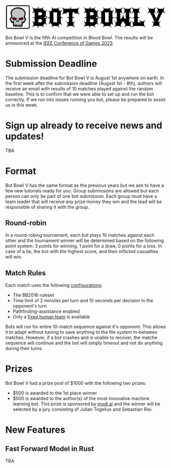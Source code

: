 ![Bot Bowl V](img/bot-bowl-v.png?raw=true "Bot Bowl V")

Bot Bowl V is the fifth AI competition in Blood Bowl. The results will be announced at the [IEEE Conference of Games 2023](https://2023.ieee-cog.org/). 

# Submission Deadline

The submission deadline for Bot Bowl V is August 1st anywhere on earth.
In the first week after the submission deadline (August 1st - 8th), authors will receive an email with results of 10 matches played against the random baseline. 
This is to confirm that we were able to set up and run the bot correctly. 
If we run into issues running you bot, please be prepared to assist us in this week.

# Sign up already to receive news and updates!

TBA

# Format
Bot Bowl V has the same format as the previous years but we aim to have a few new tutorials ready for you. 
Group submissions are allowed but each person can only be part of one bot submission.
Each group must have a team leader that will receive any prize money they win and the lead will be responsible of sharing it with the group.

## Round-robin
In a round-robing tournament, each bot plays 10 matches against each other and the tournament winner will be determined based on the following point system: 3 points for winning, 1 point for a draw, 0 points for a loss. 
In case of a tie, the bot with the highest score, and then inflicted casualties will win.

## Match Rules
Each match uses the following [configurations](https://github.com/njustesen/botbowl/blob/main/botbowl/data/config/bot-bowl.json):

- The BB2016 ruleset
- Time limit of 2 minutes per turn and 15 seconds per decision in the opponent's turn
- Pathfinding-assistance enabled
- Only a [fixed human team](https://github.com/njustesen/botbowl/blob/main/botbowl/data/teams/11/human.json) is available

Bots will run for entire 10-match sequence against it's opponent. This allows it to adapt without having to save anything to the file system in-between matches.
However, if a bot crashes and is unable to recover, the matche sequence will continue and the bot will simply timeout and not do anything during their turns.

# Prizes

Bot Bowl V had a prize pool of $1000 with the following two prizes:

- $500 is awarded to the 1st place winner
- $500 is awarded to the author(s) of the most innovative machine learning bot. This prize is sponsored by [modl.ai](modl.ai) and the winner will be selected by a jury consisting of Julian Togelius and Sebastian Risi.

# New Features

## Fast Forward Model in Rust

TBA

